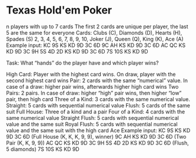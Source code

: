 # Texas Hold'em Poker

n players with up to 7 cards
The first 2 cards are unique per player, the last 5 are the same for everyone
Cards:
Clubs (C), Diamonds (D), Hearts (H), Spades (S)
2, 3, 4, 5, 6, 7, 8, 9, 10, Joker (J), Queen (Q), King (K), Ace (A)
Example input:
KC 9S KS KD 9D 3C 6D
9C AH KS KD 9D 3C 6D
AC QC KS KD 9D 3C
9H 5S
4D 2D KS KD 9D 3C 6D
7S 10S KS KD 9D

Task: What “hands” do the player have and which player wins?

High Card: Player with the highest card wins. On draw, player with the second highest card wins
Pair: 2 cards with the same “numerical” value. In case of a draw: higher pair wins, afterwards higher high card wins
Two Pairs: 2 pairs. In case of draw: higher “high” pair wins, then higher “low” pair, then high card
Three of a Kind: 3 cards with the same numerical value.
Straight: 5 cards with sequential numerical value
Flush: 5 cards of the same suit
Full House: Three of a kind and a pair
Four of a Kind: 4 cards with the same numerical value
Straight Flush: 5 cards with sequential numerical value and the same suit
Royal Flush: 5 cards with sequential numerical value and the same suit with the high card Ace
Example input:
KC 9S KS KD 9D 3C 6D (Full House (K, K, K, 9, 9), winner)
9C AH KS KD 9D 3C 6D (Two Pair (K, K, 9, 9))
AC QC KS KD 9D 3C
9H 5S
4D 2D KS KD 9D 3C 6D (Flush, 5 diamonds)
7S 10S KS KD 9D
